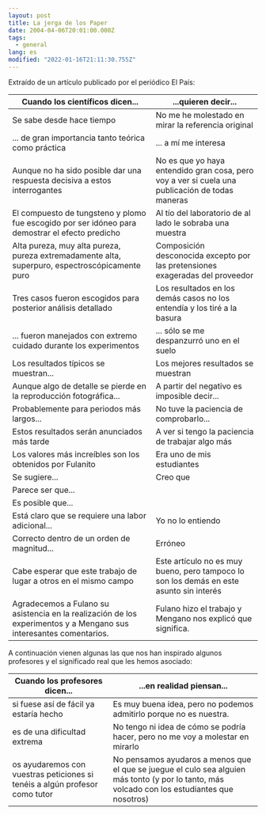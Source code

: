 ```yaml
---
layout: post
title: La jerga de los Paper
date: 2004-04-06T20:01:00.000Z
tags:
  - general
lang: es
modified: "2022-01-16T21:11:30.755Z"
---
```


Extraído de un artículo publicado por el periódico El País:

| Cuando los científicos dicen...                                                                                    | ...quieren decir...                                                                             |
| ------------------------------------------------------------------------------------------------------------------ | ----------------------------------------------------------------------------------------------- |
| Se sabe desde hace tiempo                                                                                          | No me he molestado en mirar la referencia original                                              |
| ... de gran importancia tanto teórica como práctica                                                                | ... a mí me interesa                                                                            |
| Aunque no ha sido posible dar una respuesta decisiva a estos interrogantes                                         | No es que yo haya entendido gran cosa, pero voy a ver si cuela una publicación de todas maneras |
| El compuesto de tungsteno y plomo fue escogido por ser idóneo para demostrar el efecto predicho                    | Al tío del laboratorio de al lado le sobraba una muestra                                        |
| Alta pureza, muy alta pureza, pureza extremadamente alta, superpuro, espectroscópicamente puro                     | Composición desconocida excepto por las pretensiones exageradas del proveedor                   |
| Tres casos fueron escogidos para posterior análisis detallado                                                      | Los resultados en los demás casos no los entendía y los tiré a la basura                        |
| ... fueron manejados con extremo cuidado durante los experimentos                                                  | ... sólo se me despanzurró uno en el suelo                                                      |
| Los resultados típicos se muestran...                                                                              | Los mejores resultados se muestran                                                              |
| Aunque algo de detalle se pierde en la reproducción fotográfica...                                                 | A partir del negativo es imposible decir...                                                     |
| Probablemente para periodos más largos...                                                                          | No tuve la paciencia de comprobarlo...                                                          |
| Estos resultados serán anunciados más tarde                                                                        | A ver si tengo la paciencia de trabajar algo más                                                |
| Los valores más increíbles son los obtenidos por Fulanito                                                          | Era uno de mis estudiantes                                                                      |
| Se sugiere...                                                                                                      | Creo que                                                                                        |
| Parece ser que...                                                                                                  |                                                                                                 |
| Es posible que...                                                                                                  |                                                                                                 |
| Está claro que se requiere una labor adicional...                                                                  | Yo no lo entiendo                                                                               |
| Correcto dentro de un orden de magnitud...                                                                         | Erróneo                                                                                         |
| Cabe esperar que este trabajo de lugar a otros en el mismo campo                                                   | Este artículo no es muy bueno, pero tampoco lo son los demás en este asunto sin interés         |
| Agradecemos a Fulano su asistencia en la realización de los experimentos y a Mengano sus interesantes comentarios. | Fulano hizo el trabajo y Mengano nos explicó que significa.                                     |

A continuación vienen algunas las que nos han inspirado algunos profesores y el significado real que les hemos asociado:

| Cuando los profesores dicen...                                              | ...en realidad piensan...                                                                                                                      |
| --------------------------------------------------------------------------- | ---------------------------------------------------------------------------------------------------------------------------------------------- |
| si fuese así de fácil ya estaría hecho                                      | Es muy buena idea, pero no podemos admitirlo porque no es nuestra.                                                                             |
| es de una dificultad extrema                                                | No tengo ni idea de cómo se podría hacer, pero no me voy a molestar en mirarlo                                                                 |
| os ayudaremos con vuestras peticiones si tenéis a algún profesor como tutor | No pensamos ayudaros a menos que el que se juegue el culo sea alguien más tonto (y por lo tanto, más volcado con los estudiantes que nosotros) |
